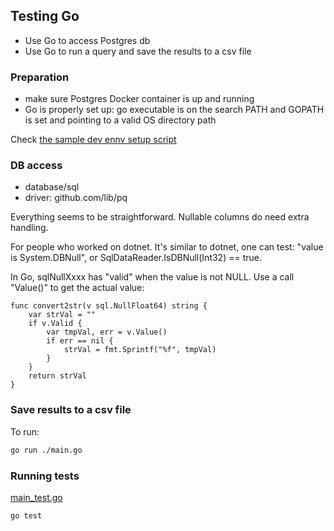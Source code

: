 ## Testing Go 

- Use Go to access Postgres db
- Use Go to run a query and save the results to a csv file

### Preparation

- make sure Postgres Docker container is up and running
- Go is properly set up: go executable is on the search PATH and GOPATH is set and pointing to 
    a valid OS directory path

Check [the sample dev ennv setup script](../../dev-env-startup-sample.ps1)

### DB access

- database/sql
- driver: github.com/lib/pq

Everything seems to be straightforward. Nullable columns do need extra handling. 

For people who worked on dotnet. It's similar to dotnet, one can test: "value is  System.DBNull", or SqlDataReader.IsDBNull(Int32) == true. 

In Go, sqlNullXxxx has "valid" when the value is not NULL. Use a call "Value()" to get the actual value:

```Golang
func convert2str(v sql.NullFloat64) string {
	var strVal = ""
	if v.Valid {
		var tmpVal, err = v.Value()
		if err == nil {
			strVal = fmt.Sprintf("%f", tmpVal)
		}
	}
	return strVal
}

```

### Save results to a csv file

To run:

```Bash
go run ./main.go
```

### Running tests

[main_test.go](./main_test.go)

```bash
go test

```

